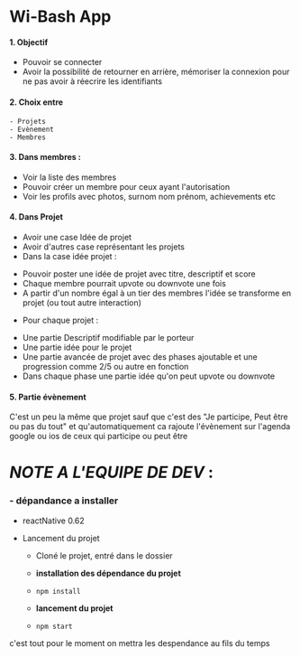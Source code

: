 # Wi-Bash App

#### 1. Objectif
- Pouvoir se connecter
- Avoir la possibilité de retourner en    arrière, mémoriser la connexion pour ne pas avoir à réecrire les identifiants


 #### 2. Choix entre 
    - Projets 
    - Evènement 
    - Membres

 #### 3. Dans membres :
- Voir la liste des membres
- Pouvoir créer un membre pour ceux ayant l'autorisation
- Voir les profils avec photos, surnom nom prénom, achievements etc


#### 4. Dans Projet
- Avoir une case Idée de projet 
- Avoir d'autres case représentant les projets
- Dans la case idée projet :
* Pouvoir poster une idée de projet avec titre, descriptif et score 
* Chaque membre pourrait upvote ou downvote une fois
* A partir d'un nombre égal à un tier des membres l'idée se transforme en projet (ou tout autre interaction)
- Pour chaque projet :
* Une partie Descriptif modifiable par le porteur
* Une partie idée pour le projet
* Une partie avancée de projet avec des phases ajoutable et une progression comme 2/5 ou autre en fonction
* Dans chaque phase une partie idée qu'on peut upvote ou downvote


#### 5. Partie évènement
C'est un peu la même que projet sauf que c'est des "Je participe, Peut être ou pas du tout" et qu'automatiquement ca rajoute l'évènement sur l'agenda google ou ios de ceux qui participe ou peut être

# ***NOTE A L'EQUIPE DE DEV*** :
### - dépandance a installer
  - reactNative 0.62
  
- Lancement du projet
  - Cloné le projet, entré dans le dossier 
  - **installation des dépendance du projet** 
  - ```npm install ``` 
  
  - **lancement du projet**
  - ``` npm start ``` 



c'est tout pour le moment on mettra les despendance au fils du temps 
